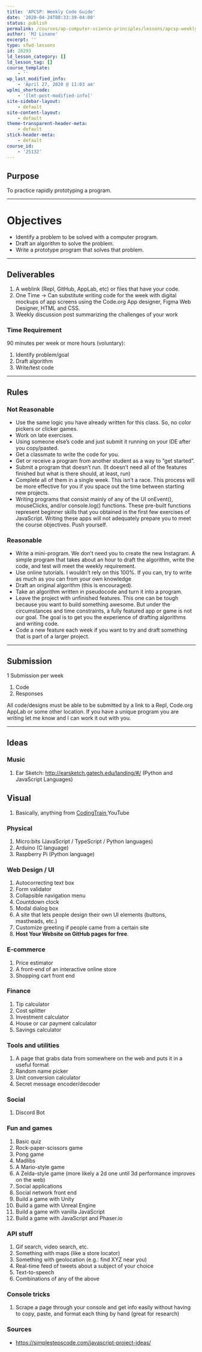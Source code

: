 ```yaml
---
title: 'APCSP: Weekly Code Guide'
date: '2020-04-24T08:33:39-04:00'
status: publish
permalink: /courses/ap-computer-science-principles/lessons/apcsp-weekly-code-guide
author: 'MJ Linane'
excerpt: ''
type: sfwd-lessons
id: 28293
ld_lesson_category: []
ld_lesson_tag: []
course_template:
    - ''
wp_last_modified_info:
    - 'April 27, 2020 @ 11:03 am'
wplmi_shortcode:
    - '[lmt-post-modified-info]'
site-sidebar-layout:
    - default
site-content-layout:
    - default
theme-transparent-header-meta:
    - default
stick-header-meta:
    - default
course_id:
    - '25132'
---
```

Purpose
-------

To practice rapidly prototyping a program.

- - - - - -

Objectives
==========

- Identify a problem to be solved with a computer program.
- Draft an algorithm to solve the problem.
- Write a prototype program that solves that problem.

- - - - - -

Deliverables
------------

1. A weblink (Repl, GitHub, AppLab, etc) or files that have your code.
2. One Time -&gt; Can substitute writing code for the week with digital mockups of app screens using the Code.org App designer, Figma Web Designer, HTML and CSS.
3. Weekly discussion post summarizing the challenges of your work

### Time Requirement

90 minutes per week or more hours (voluntary):

1. Identify problem/goal
2. Draft algorithm
3. Write/test code

- - - - - -

Rules
-----

### **Not Reasonable**

- Use the same logic you have already written for this class. So, no color pickers or clicker games.
- Work on late exercises.
- Using someone else’s code and just submit it running on your IDE after you copy/pasted.
- Get a classmate to write the code for you.
- Get or receive a program from another student as a way to “get started”.
- Submit a program that doesn’t run. (It doesn’t need all of the features finished but what is there should, at least, run)
- Complete all of them in a single week. This isn’t a race. This process will be more effective for you if you space out the time between starting new projects.
- Writing programs that consist mainly of any of the UI onEvent(), mouseClicks, and/or console.log() functions. These pre-built functions represent beginner skills that you obtained in the first few exercises of JavaScript. Writing these apps will not adequately prepare you to meet the course objectives. Push yourself.

### **Reasonable**

- Write a mini-program. We don’t need you to create the new Instagram. A simple program that takes about an hour to draft the algorithm, write the code, and test will meet the weekly requirement.
- Use online tutorials. I wouldn’t rely on this 100%. If you can, try to write as much as you can from your own knowledge
- Draft an original algorithm (this is encouraged).
- Take an algorithm written in pseudocode and turn it into a program.
- Leave the project with unfinished features. This one can be tough because you want to build something awesome. But under the circumstances and time constraints, a fully featured app or game is not our goal. The goal is to get you the experience of drafting algorithms and writing code.
- Code a new feature each week if you want to try and draft something that is part of a larger project.

- - - - - -

Submission
----------

1 Submission per week

1. Code
2. Responses

All code/designs must be able to be submitted by a link to a Repl, Code.org AppLab or some other location. If you have a unique program you are writing let me know and I can work it out with you.

- - - - - -

Ideas
-----

### **Music**

1. Ear Sketch: <http://earsketch.gatech.edu/landing/#/> (Python and JavaScript Languages)

Visual
------

1. Basically, anything from [CodingTrain ](https://www.youtube.com/channel/UCvjgXvBlbQiydffZU7m1_aw)YouTube

### **Physical**

1. Micro:bits (JavaScript / TypeScript / Python languages)
2. Arduino (C language)
3. Raspberry Pi (Python language)

### Web Design / **UI**

1. Autocorrecting text box
2. Form validator
3. Collapsible navigation menu
4. Countdown clock
5. Modal dialog box
6. A site that lets people design their own UI elements (buttons, mastheads, etc.)
7. Customize greeting if people came from a certain site
8. **Host Your Website on GitHub pages for free**.

### **E-commerce**

1. Price estimator
2. A front-end of an interactive online store
3. Shopping cart front end

### **Finance**

1. Tip calculator
2. Cost splitter
3. Investment calculator
4. House or car payment calculator
5. Savings calculator

### **Tools and utilities**

1. A page that grabs data from somewhere on the web and puts it in a useful format
2. Random name picker
3. Unit conversion calculator
4. Secret message encoder/decoder

### Social

1. Discord Bot

### **Fun and games**

1. Basic quiz
2. Rock-paper-scissors game
3. Pong game
4. Madlibs
5. A Mario-style game
6. A Zelda-style game (more likely a 2d one until 3d performance improves on the web)
7. Social applications
8. Social network front end
9. Build a game with Unity
10. Build a game with Unreal Engine
11. Build a game with vanilla JavaScript
12. Build a game with JavaScript and Phaser.io

### **API stuff**

1. Gif search, video search, etc.
2. Something with maps (like a store locator)
3. Something with geolocation (e.g.: find XYZ near you)
4. Real-time feed of tweets about a subject of your choice
5. Text-to-speech
6. Combinations of any of the above

### **Console tricks**

1. Scrape a page through your console and get info easily without having to copy, paste, and format each thing by hand (great for research)

### **Sources**

- https://simplestepscode.com/javascript-project-ideas/